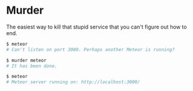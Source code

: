 Murder
====

The easiest way to kill that stupid service that you can't figure out how to end.

```sh
$ meteor
# Can't listen on port 3000. Perhaps another Meteor is running?

$ murder meteor
# It has been done.

$ meteor
# Meteor server running on: http://localhost:3000/
```
